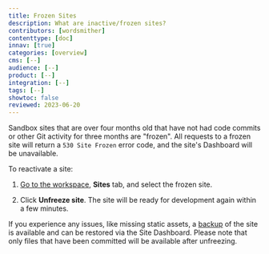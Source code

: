```yaml
---
title: Frozen Sites
description: What are inactive/frozen sites?
contributors: [wordsmither]
contenttype: [doc]
innav: [true]
categories: [overview]
cms: [--]
audience: [--]
product: [--]
integration: [--]
tags: [--]
showtoc: false
reviewed: 2023-06-20
---
```


Sandbox sites that are over four months old that have not had code commits or other Git activity for three months are "frozen". All requests to a frozen site will return a `530 Site Frozen` error code, and the site's Dashboard will be unavailable.

To reactivate a site:

1. [Go to the workspace](/guides/account-mgmt/workspace-sites-teams/workspaces#switch-between-workspaces), **Sites** tab, and select the frozen site. 

1. Click **Unfreeze site**. The site will be ready for development again within a few minutes. 

If you experience any issues, like missing static assets, a [backup](/guides/environment-configuration/restore-environment-backup) of the site is available and can be restored via the Site Dashboard. Please note that only files that have been committed will be available after unfreezing.
